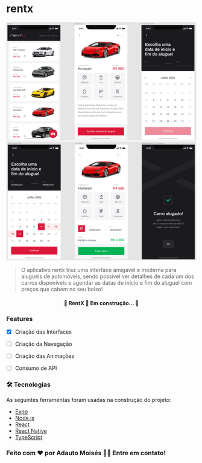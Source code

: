 # rentx

<img src="./src/assets/Screenshot_rentx_01.png" alt="Design das telas do RentX">
<img src="./src/assets/Screenshot_rentx_02.png" alt="Design das telas do RentX">


> O aplicativo rentx traz uma interface amigável e moderna para aluguéis de automóveis, sendo possível ver detalhes de cada um dos carros disponíveis e agendar as datas de início e fim do aluguel com preços que cabem no seu bolso!


<h4 align="center"> 
	🚧  RentX 🚀 Em construção...  🚧
</h4>

### Features

 -  [x] Criação das Interfaces
 -  [ ] Criação da Navegação
 -  [ ] Criação das Animações
 -  [ ] Consumo de API


### 🛠 Tecnologias

As seguintes ferramentas foram usadas na construção do projeto:

- [Expo](https://expo.io/)
- [Node.js](https://nodejs.org/en/)
- [React](https://pt-br.reactjs.org/)
- [React Native](https://reactnative.dev/)
- [TypeScript](https://www.typescriptlang.org/)


### Feito com ❤️ por Adauto Moisés 👋🏽 Entre em contato! 

 
